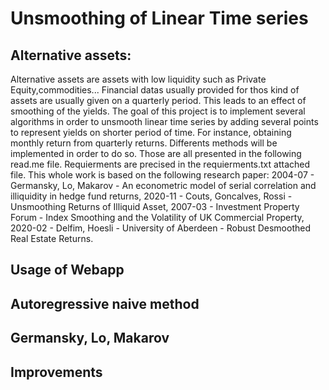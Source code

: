 # Unsmoothing of Linear Time series
## Alternative assets:

Alternative assets are assets with low liquidity such as Private Equity,commodities... Financial datas usually provided for thos kind of assets are usually given on a quarterly period. This leads to an effect of smoothing of the yields. The goal of this project is to implement several algorithms in order to unsmooth linear time series by adding several points to represent yields on shorter period of time. For instance, obtaining monthly return from quarterly returns. Differents methods will be implemented in order to do so. Those are all presented in the following read.me file. Requierments are precised in the requierments.txt attached file. This whole work is based on the following research paper: 2004-07 - Germansky, Lo, Makarov - An econometric model of serial correlation and illiquidity in hedge fund returns, 2020-11 - Couts, Goncalves, Rossi - Unsmoothing Returns of Illiquid Asset, 2007-03 - Investment Property Forum - Index Smoothing and the Volatility of UK Commercial Property, 2020-02 - Delfim, Hoesli - University of Aberdeen - Robust Desmoothed Real Estate Returns.

## Usage of Webapp
## Autoregressive naive method
## Germansky, Lo, Makarov
## Improvements

